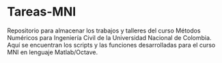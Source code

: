 # Tareas-MNI
Repositorio para almacenar los trabajos y talleres del curso Métodos Numéricos para Ingeniería Civil de la Universidad Nacional de Colombia.
Aquí se encuentran los scripts y las funciones desarrolladas para el curso MNI en lenguaje Matlab/Octave.
